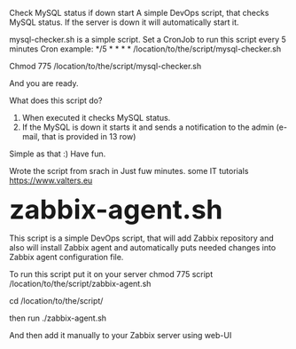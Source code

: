 Check MySQL status if down start
A simple DevOps script, that checks MySQL status. 
If the server is down it will automatically start it.


mysql-checker.sh is a simple script.
Set a CronJob to run this script every 5 minutes
Cron example:  */5 * * * * /location/to/the/script/mysql-checker.sh

Chmod 775 /location/to/the/script/mysql-checker.sh

And you are ready.

What does this script do?
1. When executed it checks MySQL status.
2. If the MySQL is down it starts it and sends a notification to the admin (e-mail, that is provided in 13 row)

Simple as that :) Have fun.


Wrote the script from srach in Just fuw minutes.
some IT tutorials https://www.valters.eu


<b><font size="10">zabbix-agent.sh</font></b>

This script is a simple DevOps script, that will add Zabbix repository and also will install Zabbix agent and automatically puts needed changes into Zabbix agent configuration file.

To run this script put it on your server
chmod 775 script /location/to/the/script/zabbix-agent.sh

cd /location/to/the/script/

then run ./zabbix-agent.sh

And then add it manually to your Zabbix server using web-UI
